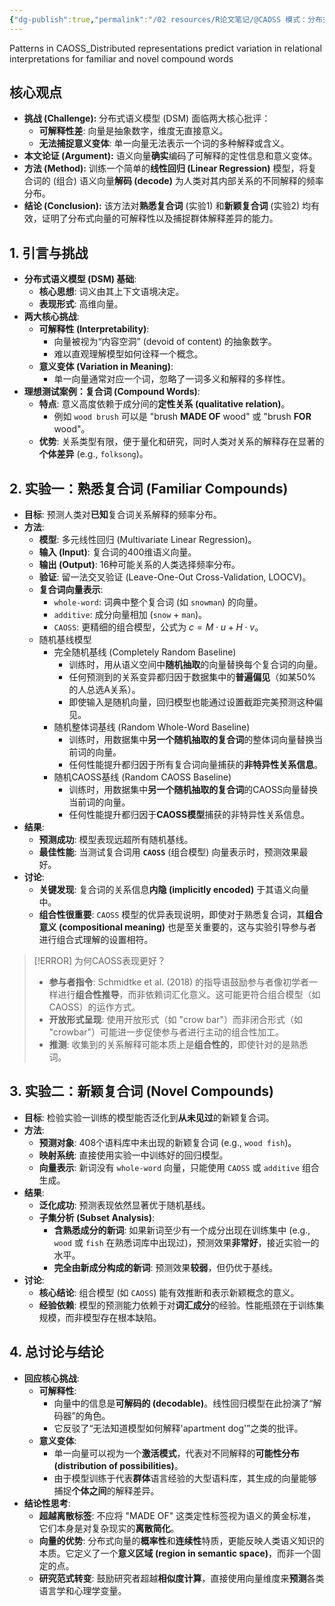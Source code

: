 ```yaml
---
{"dg-publish":true,"permalink":"/02 resources/R论文笔记/@CAOSS 模式：分布式表示对熟悉与新颖复合词关系解释变异的预测/","tags":["数字人文"],"created":"2025-08-26T15:41:24.999+08:00","updated":"2025-09-17T08:45:55.555+08:00"}
---
```


Patterns in CAOSS_Distributed representations predict variation in relational interpretations for familiar and novel compound words
## 核心观点

- **挑战 (Challenge):** 分布式语义模型 (DSM) 面临两大核心批评：
    - **可解释性差**: 向量是抽象数字，维度无直接意义。
    - **无法捕捉意义变体**: 单一向量无法表示一个词的多种解释或含义。
- **本文论证 (Argument):** 语义向量**确实**编码了可解释的定性信息和意义变体。
- **方法 (Method):** 训练一个简单的**线性回归 (Linear Regression)** 模型，将复合词的 (组合) 语义向量**解码 (decode)** 为人类对其内部关系的不同解释的频率分布。
- **结论 (Conclusion):** 该方法对**熟悉复合词** (实验1) 和**新颖复合词** (实验2) 均有效，证明了分布式向量的可解释性以及捕捉群体解释差异的能力。

## 1. 引言与挑战

- **分布式语义模型 (DSM) 基础**:
    - **核心思想**: 词义由其上下文语境决定。
    - **表现形式**: 高维向量。
- **两大核心挑战**:
    - **可解释性 (Interpretability)**:
        - 向量被视为“内容空洞” (devoid of content) 的抽象数字。
        - 难以直观理解模型如何诠释一个概念。
    - **意义变体 (Variation in Meaning)**:
        - 单一向量通常对应一个词，忽略了一词多义和解释的多样性。
- **理想测试案例：复合词 (Compound Words)**:
    - **特点**: 意义高度依赖于成分间的**定性关系 (qualitative relation)**。
        - 例如 `wood brush` 可以是 "brush **MADE OF** wood" 或 "brush **FOR** wood"。
    - **优势**: 关系类型有限，便于量化和研究，同时人类对关系的解释存在显著的**个体差异** (e.g., `folksong`)。

## 2. 实验一：熟悉复合词 (Familiar Compounds)

- **目标**: 预测人类对**已知**复合词关系解释的频率分布。
- **方法**:
    - **模型**: 多元线性回归 (Multivariate Linear Regression)。
    - **输入 (Input)**: 复合词的400维语义向量。
    - **输出 (Output)**: 16种可能关系的人类选择频率分布。
    - **验证**: 留一法交叉验证 (Leave-One-Out Cross-Validation, LOOCV)。
    - **复合词向量表示**:
        - `whole-word`: 词典中整个复合词 (如 `snowman`) 的向量。
        - `additive`: 成分向量相加 (`snow` + `man`)。
        - `CAOSS`: 更精细的组合模型，公式为 $c = M \cdot u + H \cdot v$。
    - 随机基线模型
        - 完全随机基线 (Completely Random Baseline)
			- 训练时，用从语义空间中**随机抽取**的向量替换每个复合词的向量。
			- 任何预测到的关系变异都归因于数据集中的**普遍偏见**（如某50%的人总选A关系）。
			- 即使输入是随机向量，回归模型也能通过设置截距完美预测这种偏见。
		- 随机整体词基线 (Random Whole-Word Baseline)
			- 训练时，用数据集中**另一个随机抽取的复合词**的整体词向量替换当前词的向量。
			- 任何性能提升都归因于所有复合词向量捕获的**非特异性关系信息**。
		- 随机CAOSS基线 (Random CAOSS Baseline)
			- 训练时，用数据集中**另一个随机抽取的复合词**的CAOSS向量替换当前词的向量。
			- 任何性能提升都归因于**CAOSS模型**捕获的非特异性关系信息。
- **结果**:
    - **预测成功**: 模型表现远超所有随机基线。
    - **最佳性能**: 当测试复合词用 **`CAOSS`** (组合模型) 向量表示时，预测效果最好。
- **讨论**:
    - **关键发现**: 复合词的关系信息**内隐 (implicitly encoded)** 于其语义向量中。
    - **组合性很重要**: `CAOSS` 模型的优异表现说明，即使对于熟悉复合词，其**组合意义 (compositional meaning)** 也是至关重要的，这与实验引导参与者进行组合式理解的设置相符。

> [!ERROR] 为何CAOSS表现更好？
> 
>  - **参与者指令**: Schmidtke et al. (2018) 的指导语鼓励参与者像初学者一样进行**组合性推导**，而非依赖词汇化意义。这可能更符合组合模型（如CAOSS）的运作方式。
>  - **开放形式呈现**: 使用开放形式（如 "crow bar"）而非闭合形式（如 "crowbar"）可能进一步促使参与者进行主动的组合性加工。
>  - **推测**: 收集到的关系解释可能本质上是**组合性的**，即使针对的是熟悉词。 

## 3. 实验二：新颖复合词 (Novel Compounds)

- **目标**: 检验实验一训练的模型能否泛化到**从未见过**的新颖复合词。
- **方法**:
    - **预测对象**: 408个语料库中未出现的新颖复合词 (e.g., `wood fish`)。
    - **映射系统**: 直接使用实验一中训练好的回归模型。
    - **向量表示**: 新词没有 `whole-word` 向量，只能使用 `CAOSS` 或 `additive` 组合生成。
- **结果**:
    - **泛化成功**: 预测表现依然显著优于随机基线。
    - **子集分析 (Subset Analysis)**:
        - **含熟悉成分的新词**: 如果新词至少有一个成分出现在训练集中 (e.g., `wood` 或 `fish` 在熟悉词库中出现过)，预测效果**非常好**，接近实验一的水平。
        - **完全由新成分构成的新词**: 预测效果**较弱**，但仍优于基线。
- **讨论**:
    - **核心结论**: 组合模型 (如 `CAOSS`) 能有效推断和表示新颖概念的意义。
    - **经验依赖**: 模型的预测能力依赖于对**词汇成分**的经验。性能瓶颈在于训练集规模，而非模型存在根本缺陷。

## 4. 总讨论与结论

- **回应核心挑战**:
    - **可解释性**:
        - 向量中的信息是**可解码的 (decodable)**。线性回归模型在此扮演了“解码器”的角色。
        - 它反驳了“无法知道模型如何解释'apartment dog'”之类的批评。
    - **意义变体**:
        - 单一向量可以视为一个**激活模式**，代表对不同解释的**可能性分布 (distribution of possibilities)**。
        - 由于模型训练于代表**群体**语言经验的大型语料库，其生成的向量能够捕捉**个体之间**的解释差异。
- **结论性思考**:
    - **超越离散标签**: 不应将 "MADE OF" 这类定性标签视为语义的黄金标准，它们本身是对复杂现实的**离散简化**。
    - **向量的优势**: 分布式向量的**概率性**和**连续性**特质，更能反映人类语义知识的本质。它定义了一个**意义区域 (region in semantic space)**，而非一个固定的点。
    - **研究范式转变**: 鼓励研究者超越**相似度计算**，直接使用向量维度来**预测**各类语言学和心理学变量。